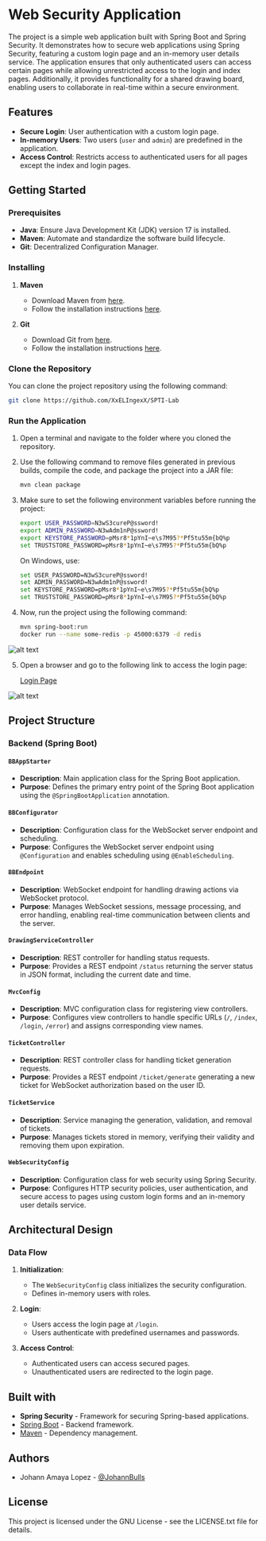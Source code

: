 # Web Security Application

The project is a simple web application built with Spring Boot and Spring Security. It demonstrates how to secure web applications using Spring Security, featuring a custom login page and an in-memory user details service. The application ensures that only authenticated users can access certain pages while allowing unrestricted access to the login and index pages. Additionally, it provides functionality for a shared drawing board, enabling users to collaborate in real-time within a secure environment.

## Features

- **Secure Login**: User authentication with a custom login page.
- **In-memory Users**: Two users (`user` and `admin`) are predefined in the application.
- **Access Control**: Restricts access to authenticated users for all pages except the index and login pages.

## Getting Started

### Prerequisites

- **Java**: Ensure Java Development Kit (JDK) version 17 is installed.
- **Maven**: Automate and standardize the software build lifecycle.
- **Git**: Decentralized Configuration Manager.

### Installing

1. **Maven**

   - Download Maven from [here](http://maven.apache.org/download.html).
   - Follow the installation instructions [here](http://maven.apache.org/download.html#Installation).

2. **Git**

   - Download Git from [here](https://git-scm.com/downloads).
   - Follow the installation instructions [here](https://git-scm.com/book/en/v2/Getting-Started-Installing-Git).

### Clone the Repository

You can clone the project repository using the following command:

```bash
git clone https://github.com/XxELIngexX/SPTI-Lab
```

### Run the Application

1. Open a terminal and navigate to the folder where you cloned the repository.
2. Use the following command to remove files generated in previous builds, compile the code, and package the project into a JAR file:

   ```bash
   mvn clean package
   ```

3. Make sure to set the following environment variables before running the project:

   ```bash
   export USER_PASSWORD=N3wS3cureP@ssword!
   export ADMIN_PASSWORD=N3wAdm1nP@ssword!
   export KEYSTORE_PASSWORD=pMsr8*1pYnI~e\s7M95?*Pf5tu55m{bQ%p
   set TRUSTSTORE_PASSWORD=pMsr8*1pYnI~e\s7M95?*Pf5tu55m{bQ%p
   ```

   On Windows, use:

   ```bash
   set USER_PASSWORD=N3wS3cureP@ssword!
   set ADMIN_PASSWORD=N3wAdm1nP@ssword!
   set KEYSTORE_PASSWORD=pMsr8*1pYnI~e\s7M95?*Pf5tu55m{bQ%p
   set TRUSTSTORE_PASSWORD=pMsr8*1pYnI~e\s7M95?*Pf5tu55m{bQ%p
   ```

4. Now, run the project using the following command:

   ```bash
   mvn spring-boot:run
   docker run --name some-redis -p 45000:6379 -d redis
   ```

![alt text](images/image2.png)

5. Open a browser and go to the following link to access the login page:

   [Login Page](http://localhost:8444/login)

![alt text](images/image3.png)

## Project Structure

### Backend (Spring Boot)

#### `BBAppStarter`

- **Description**: Main application class for the Spring Boot application.
- **Purpose**: Defines the primary entry point of the Spring Boot application using the `@SpringBootApplication` annotation.

#### `BBConfigurator`

- **Description**: Configuration class for the WebSocket server endpoint and scheduling.
- **Purpose**: Configures the WebSocket server endpoint using `@Configuration` and enables scheduling using `@EnableScheduling`.

#### `BBEndpoint`

- **Description**: WebSocket endpoint for handling drawing actions via WebSocket protocol.
- **Purpose**: Manages WebSocket sessions, message processing, and error handling, enabling real-time communication between clients and the server.

#### `DrawingServiceController`

- **Description**: REST controller for handling status requests.
- **Purpose**: Provides a REST endpoint `/status` returning the server status in JSON format, including the current date and time.

#### `MvcConfig`

- **Description**: MVC configuration class for registering view controllers.
- **Purpose**: Configures view controllers to handle specific URLs (`/`, `/index`, `/login`, `/error`) and assigns corresponding view names.

#### `TicketController`

- **Description**: REST controller class for handling ticket generation requests.
- **Purpose**: Provides a REST endpoint `/ticket/generate` generating a new ticket for WebSocket authorization based on the user ID.

#### `TicketService`

- **Description**: Service managing the generation, validation, and removal of tickets.
- **Purpose**: Manages tickets stored in memory, verifying their validity and removing them upon expiration.

#### `WebSecurityConfig`

- **Description**: Configuration class for web security using Spring Security.
- **Purpose**: Configures HTTP security policies, user authentication, and secure access to pages using custom login forms and an in-memory user details service.

## Architectural Design

### Data Flow

1. **Initialization**:
   - The `WebSecurityConfig` class initializes the security configuration.
   - Defines in-memory users with roles.

2. **Login**:
   - Users access the login page at `/login`.
   - Users authenticate with predefined usernames and passwords.

3. **Access Control**:
   - Authenticated users can access secured pages.
   - Unauthenticated users are redirected to the login page.

## Built with

- **Spring Security** - Framework for securing Spring-based applications.
- [Spring Boot](https://spring.io/projects/spring-boot) - Backend framework.
- [Maven](https://maven.apache.org/) - Dependency management.

## Authors

- Johann Amaya Lopez - [@JohannBulls](https://github.com/JohannBulls)

## License

This project is licensed under the GNU License - see the LICENSE.txt file for details.